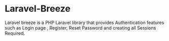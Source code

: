 # Laravel-Breeze
Laravel breeze is a PHP Laravel library that provides Authentication features such as Login page , Register, Reset Password and creating all Sessions Required.
